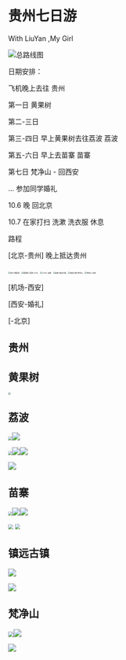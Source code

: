 # 贵州七日游

With LiuYan ,My Girl



![总路线图](/source/guizhou.jpg)



日期安排：

飞机晚上去往 贵州

第一日        黄果树

第二-三日   

第三-四日 早上黄果树去往荔波 荔波

第五-六日 早上去苗寨 苗寨 

第七日      梵净山 - 回西安

... 参加同学婚礼

10.6 晚 回北京

10.7 在家打扫 洗漱 洗衣服 休息



路程

[北京-贵州] 晚上抵达贵州

<img src="/source/guizhou-huangguoshu.jpg" alt="贵州-黄果树" style="zoom:25%;" />

<img src="/source/huangguoshu-libo.jpg" alt="黄果树-荔波小七孔" style="zoom:25%;" />

<img src="/source/libo-miaozhai.jpg" alt="小七孔-苗寨" style="zoom:25%;" />

<img src="/source/miaozhai-zhenyuan.jpg" alt="苗寨-镇远古镇" style="zoom:25%;" />

<img src="/source/zhenyuan-fanjingshan.jpg" alt="镇远古镇-梵净山" style="zoom:25%;" />

<img src="/source/fanjingshan-jichang.jpg" alt="梵净山-机场" style="zoom:25%;" />

[机场-西安]

[西安-婚礼]

[-北京]







## 贵州





## 黄果树

<img src="/source/huangguoshu_1.jpg" style="zoom: 33%;" />



## 荔波

<img src="/source/xiaoqikong_1.jpg" style="zoom:50%;" />![](/source/xiaoqikong_2.jpg)

<img src="/source/xiaoqikong_1.jpg" style="zoom:50%;" />![](/source/xiaoqikong_2.jpg)![](/source/miaozhai_1.jpg)

![](/source/xiaoqikong_3.jpg)

## 苗寨

<img src="/source/xiaoqikong_1.jpg" style="zoom:50%;" />![](/source/xiaoqikong_2.jpg)![](/source/miaozhai_1.jpg)

<img src="/source/miaozhai_2.jpg" style="zoom:60%;" />

<img src="/source/miaozhai_3.jpg" style="zoom:67%;" />

## 镇远古镇

![](/source/zhenyuan_1.jpg)

![](/source/zhenyuan_2.jpg)

## 梵净山

<img src="/source/fanjingshan_1.jpg" style="zoom: 67%;" />![](/source/fanjingshan_2.jpg)

![](/source/fanjingshan_2.jpg)
